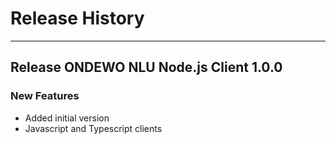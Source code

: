 # Release History
*****************

## Release ONDEWO NLU Node.js Client 1.0.0

### New Features
 * Added initial version
 * Javascript and Typescript clients